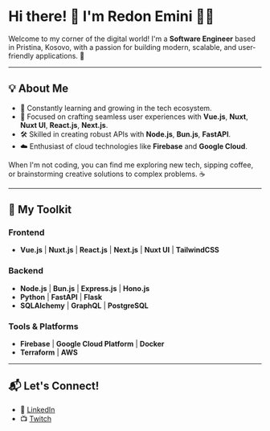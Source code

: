 # Hi there! 👋 I'm Redon Emini 👨‍💻

Welcome to my corner of the digital world! I'm a **Software Engineer** based in Pristina, Kosovo, with a passion for building modern, scalable, and user-friendly applications. 🚀

---

## 💡 About Me
- 🌱 Constantly learning and growing in the tech ecosystem.
- 🎯 Focused on crafting seamless user experiences with **Vue.js**, **Nuxt**, **Nuxt UI**, **React.js**, **Next.js**.
- 🛠 Skilled in creating robust APIs with **Node.js**, **Bun.js**, **FastAPI**.
- ☁️ Enthusiast of cloud technologies like **Firebase** and **Google Cloud**.

When I'm not coding, you can find me exploring new tech, sipping coffee, or brainstorming creative solutions to complex problems. ☕

---

## 🔧 My Toolkit
### Frontend
- **Vue.js** | **Nuxt.js** | **React.js** | **Next.js** | **Nuxt UI** | **TailwindCSS**
  
### Backend
- **Node.js** | **Bun.js** | **Express.js** | **Hono.js**
- **Python** | **FastAPI** | **Flask**
- **SQLAlchemy** | **GraphQL** | **PostgreSQL**

### Tools & Platforms
- **Firebase** | **Google Cloud Platform** | **Docker**
- **Terraform** | **AWS**

---

## 📬 Let's Connect!
- 💼 [LinkedIn](https://www.linkedin.com/in/redon-emini/)
- 📺 [Twitch](https://www.twitch.tv/r3adonlyi/)


